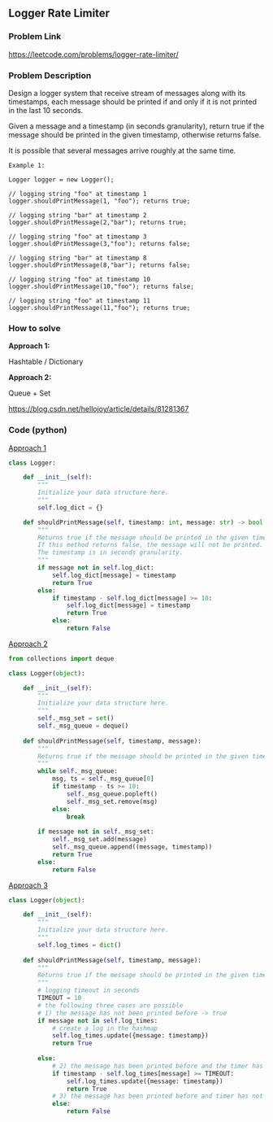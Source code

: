 ## Logger Rate Limiter

### Problem Link

https://leetcode.com/problems/logger-rate-limiter/

### Problem Description 

Design a logger system that receive stream of messages along with its timestamps, each message should be printed if and only if it is not printed in the last 10 seconds.

Given a message and a timestamp (in seconds granularity), return true if the message should be printed in the given timestamp, otherwise returns false.

It is possible that several messages arrive roughly at the same time.

```
Example 1: 

Logger logger = new Logger();

// logging string "foo" at timestamp 1
logger.shouldPrintMessage(1, "foo"); returns true; 

// logging string "bar" at timestamp 2
logger.shouldPrintMessage(2,"bar"); returns true;

// logging string "foo" at timestamp 3
logger.shouldPrintMessage(3,"foo"); returns false;

// logging string "bar" at timestamp 8
logger.shouldPrintMessage(8,"bar"); returns false;

// logging string "foo" at timestamp 10
logger.shouldPrintMessage(10,"foo"); returns false;

// logging string "foo" at timestamp 11
logger.shouldPrintMessage(11,"foo"); returns true;
```

### How to solve 

**Approach 1:** 

Hashtable / Dictionary

**Approach 2:** 

Queue + Set

https://blog.csdn.net/hellojoy/article/details/81281367

### Code (python)

[Approach 1](https://github.com/yanray/leetcode/blob/master/problems/0359Logger_Rate_Limiter/0359Logger_Rate_Limiter1.py)

```python
class Logger:

    def __init__(self):
        """
        Initialize your data structure here.
        """
        self.log_dict = {}

    def shouldPrintMessage(self, timestamp: int, message: str) -> bool:
        """
        Returns true if the message should be printed in the given timestamp, otherwise returns false.
        If this method returns false, the message will not be printed.
        The timestamp is in seconds granularity.
        """
        if message not in self.log_dict:
            self.log_dict[message] = timestamp
            return True
        else:
            if timestamp - self.log_dict[message] >= 10:
                self.log_dict[message] = timestamp
                return True
            else:
                return False
```


[Approach 2](https://github.com/yanray/leetcode/blob/master/problems/0359Logger_Rate_Limiter/0359Logger_Rate_Limiter2.py)

```python
from collections import deque

class Logger(object):

    def __init__(self):
        """
        Initialize your data structure here.
        """
        self._msg_set = set()
        self._msg_queue = deque()
    
    def shouldPrintMessage(self, timestamp, message):
        """
        Returns true if the message should be printed in the given timestamp, otherwise returns false.
        """
        while self._msg_queue:
            msg, ts = self._msg_queue[0]
            if timestamp - ts >= 10:
                self._msg_queue.popleft()
                self._msg_set.remove(msg)
            else:
                break
        
        if message not in self._msg_set:
            self._msg_set.add(message)
            self._msg_queue.append((message, timestamp))
            return True
        else:
            return False
```


[Approach 3](https://github.com/yanray/leetcode/blob/master/problems/0359Logger_Rate_Limiter/0359Logger_Rate_Limiter3.py)

```python
class Logger(object):

    def __init__(self):
        """
        Initialize your data structure here.
        """
        self.log_times = dict()
    
    def shouldPrintMessage(self, timestamp, message):
        """
        Returns true if the message should be printed in the given timestamp, otherwise returns false.
        """
        # logging timeout in seconds
        TIMEOUT = 10
        # the following three cases are possible
        # 1) the message has not been printed before -> true
        if message not in self.log_times:
            # create a log in the hashmap
            self.log_times.update({message: timestamp})
            return True
        
        else:
            # 2) the message has been printed before and the timer has expired -> true
            if timestamp - self.log_times[message] >= TIMEOUT:
                self.log_times.update({message: timestamp})
                return True
            # 3) the message has been printed before and timer has not expired -> false
            else:
                return False
```
